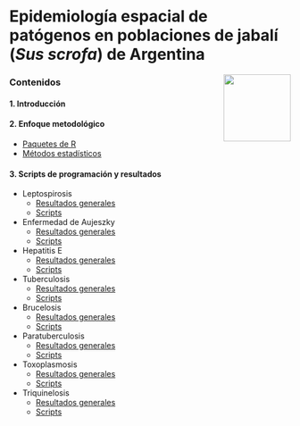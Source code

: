 # Epidemiología espacial de patógenos en poblaciones de jabalí (*Sus scrofa*) de Argentina

<img src="https://user-images.githubusercontent.com/20196847/82152923-d78ba600-983a-11ea-9bfc-2a9115a029f5.jpg" height="120" width="120" img align="right">

### Contenidos

#### 1. Introducción

#### 2. Enfoque metodológico  
- [Paquetes de R](./R-packages/R-packages.R)    
- [Métodos estadísticos](./Statistical_methods/Methods.md)    

#### 3. Scripts de programación y resultados
- Leptospirosis  
    - [Resultados generales](./Results/Leptospira.md)  
    - [Scripts](./Results/Leptospira.R)  
- Enfermedad de Aujeszky
    - [Resultados generales](./Results/Aujeszky.md)
    - [Scripts](./Results/Aujeszky.R) 
- Hepatitis E
    - [Resultados generales](./Results/Hepatitis_E.md)
    - [Scripts](./Results/Hepatitis_E.R)
- Tuberculosis
    - [Resultados generales](./Results/Tuberculosis.md)
    - [Scripts](./Results/Tuberculosis.R)
- Brucelosis
    - [Resultados generales](./Results/Brucella.md)
    - [Scripts](./Results/Brucella.R)
- Paratuberculosis
    - [Resultados generales](./Results/Paratuberculosis.md)
    - [Scripts](./Results/Paratuberculosis.R)
- Toxoplasmosis
    - [Resultados generales](./Results/Toxoplasmosis.md)
    - [Scripts](./Results/Toxoplasmosis.R)
- Triquinelosis
    - [Resultados generales](./Results/Triquinelosis.md)
    - [Scripts](./Results/Triquinelosis.R)
